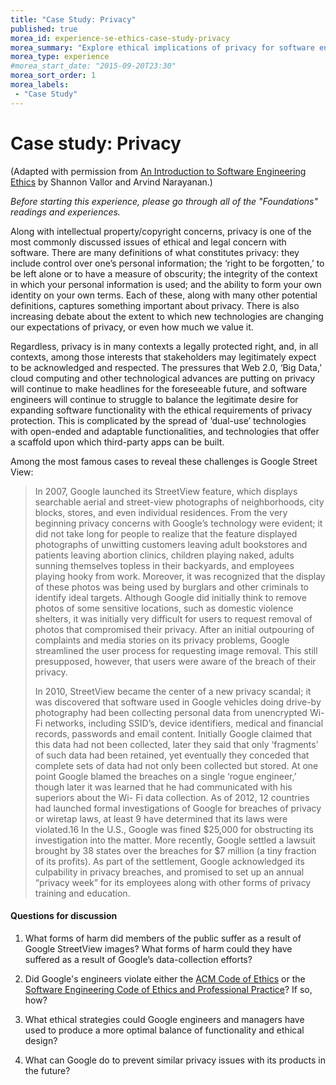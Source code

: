 ```yaml
---
title: "Case Study: Privacy"
published: true
morea_id: experience-se-ethics-case-study-privacy
morea_summary: "Explore ethical implications of privacy for software engineers"
morea_type: experience
#morea_start_date: "2015-09-20T23:30"
morea_sort_order: 1
morea_labels:
 - "Case Study"
---
```


# Case study: Privacy

(Adapted with permission from [An Introduction to Software Engineering Ethics](http://www.scu.edu/ethics/practicing/focusareas/technology/software-engineering-ethics.html) by Shannon Vallor and Arvind Narayanan.)

*Before starting this experience, please go through all of the "Foundations" readings and experiences.*

Along with intellectual property/copyright concerns, privacy is one of the most commonly discussed issues of ethical and legal concern with software. There are many definitions of what constitutes privacy: they include control over one’s personal information; the ‘right to be forgotten,’ to be left alone or to have a measure of obscurity; the integrity of the context in which your personal information is used; and the ability to form your own identity on your own terms. Each of these, along with many other potential definitions, captures something important about privacy. There is also increasing debate about the extent to which new technologies are changing our expectations of privacy, or even how much we value it.

Regardless, privacy is in many contexts a legally protected right, and, in all contexts, among those interests that stakeholders may legitimately expect to be acknowledged and respected. The pressures that Web 2.0, ‘Big Data,’ cloud computing and other technological advances are putting on privacy will continue to make headlines for the foreseeable future, and software engineers will continue to struggle to balance the legitimate desire for expanding software functionality with the ethical requirements of privacy protection. This is complicated by the spread of ‘dual-use’ technologies with open-ended and adaptable functionalities, and technologies that offer a scaffold upon which third-party apps can be built.

Among the most famous cases to reveal these challenges is Google Street View:

<blockquote>
<p>In 2007, Google launched its StreetView feature, which displays searchable aerial and street-view photographs of neighborhoods, city blocks, stores, and even individual residences. From the very beginning privacy concerns with Google’s technology were evident; it did not take long for people to realize that the feature displayed photographs of unwitting customers leaving adult bookstores and patients leaving abortion clinics, children playing naked, adults sunning themselves topless in their backyards, and employees playing hooky from work. Moreover, it was recognized that the display of these photos was being used by burglars and other criminals to identify ideal targets. Although Google did initially think to remove photos of some sensitive locations, such as domestic violence shelters, it was initially very difficult for users to request removal of photos that compromised their privacy. After an initial outpouring of complaints and media stories on its privacy problems, Google streamlined the user process for requesting image removal. This still presupposed, however, that users were aware of the breach of their privacy.</p>

<p>In 2010, StreetView became the center of a new privacy scandal; it was discovered that software used in Google vehicles doing drive-by photography had been collecting personal data from unencrypted Wi-Fi networks, including SSID’s, device identifiers, medical and financial records, passwords and email content. Initially Google claimed that this data had not been collected, later they said that only ‘fragments’ of such data had been retained, yet eventually they conceded that complete sets of data had not only been collected but stored. At one point Google blamed the breaches on a single ‘rogue engineer,’ though later it was learned that he had communicated with his superiors about the Wi- Fi data collection. As of 2012, 12 countries had launched formal investigations of Google for breaches of privacy or wiretap laws, at least 9 have determined that its laws were violated.16 In the U.S., Google was fined $25,000 for obstructing its investigation into the matter. More recently, Google settled a lawsuit brought by 38 states over the breaches for $7 million (a tiny fraction of its profits). As part of the settlement, Google acknowledged its culpability in privacy breaches, and promised to set up an annual “privacy week” for its employees along with other forms of privacy training and education.</p>
</blockquote>
  
  
#### Questions for discussion

  1. What forms of harm did members of the public suffer as a result of Google StreetView images? What forms of harm could they have suffered as a result of Google’s data-collection efforts?
  
  2. Did Google's engineers violate either the [ACM Code of Ethics](http://www.acm.org/about/code-of-ethics) or the [Software Engineering Code of Ethics and Professional Practice](https://www.computer.org/web/education/code-of-ethics)? If so, how?
  
  3. What ethical strategies could Google engineers and managers have used to produce a more optimal balance of functionality and ethical design? 
  
  4. What can Google do to prevent similar privacy issues with its products in the future?
  